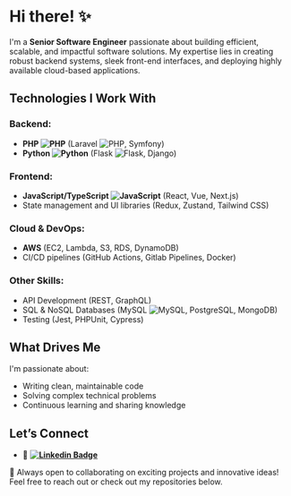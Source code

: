 # Hi there! ✨
I'm a **Senior Software Engineer** passionate about building efficient, scalable, and impactful software solutions. My expertise lies in creating robust backend systems, sleek front-end interfaces, and deploying highly available cloud-based applications. 

## Technologies I Work With

### Backend:
- **PHP ![PHP](https://img.shields.io/badge/-PHP-black?style=flat-square&logo=PHP)** (Laravel ![PHP](https://img.shields.io/badge/-laravel-black?style=flat-square&logo=laravel), Symfony)
- **Python ![Python](https://img.shields.io/badge/-Python-black?style=flat-square&logo=Python)** (Flask ![Flask](https://img.shields.io/badge/-Flask-black?style=flat-square&logo=flask), Django)

### Frontend:
- **JavaScript/TypeScript ![JavaScript](https://img.shields.io/badge/-JavaScript-black?style=flat-square&logo=javascript)** (React, Vue, Next.js)
- State management and UI libraries (Redux, Zustand, Tailwind CSS)

### Cloud & DevOps:
- **AWS** (EC2, Lambda, S3, RDS, DynamoDB)
- CI/CD pipelines (GitHub Actions, Gitlab Pipelines, Docker)

### Other Skills:
- API Development (REST, GraphQL)
- SQL & NoSQL Databases (MySQL ![MySQL](https://img.shields.io/badge/-MySQL-black?style=flat-square&logo=mysql), PostgreSQL, MongoDB)
- Testing (Jest, PHPUnit, Cypress)

## What Drives Me
I'm passionate about:
- Writing clean, maintainable code
- Solving complex technical problems
- Continuous learning and sharing knowledge

## Let’s Connect
- 💼 **[![Linkedin Badge](https://img.shields.io/badge/-JoshuaCunningham-blue?style=flat-square&logo=Linkedin&logoColor=white&link=https://www.linkedin.com/in/joshua-cunningham-wa//)](https://www.linkedin.com/in/joshua-cunningham-wa/)**

🚀 Always open to collaborating on exciting projects and innovative ideas! Feel free to reach out or check out my repositories below.
